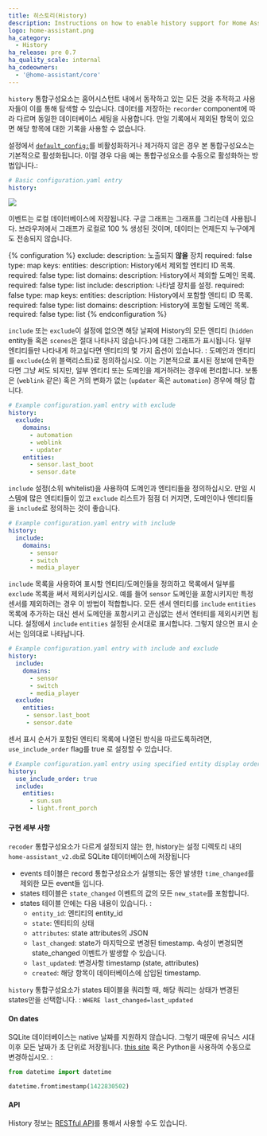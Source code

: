 ```yaml
---
title: 히스토리(History)
description: Instructions on how to enable history support for Home Assistant.
logo: home-assistant.png
ha_category:
  - History
ha_release: pre 0.7
ha_quality_scale: internal
ha_codeowners:
  - '@home-assistant/core'
---
```


`history` 통합구성요소는 홈어시스턴트 내에서 동작하고 있는 모든 것을 추적하고 사용자들이 이를 통해 탐색할 수 있습니다. 
데이터를 저장하는 `recorder` component에 따라 다르며 동일한 데이터베이스 세팅을 사용합니다.
만일 기록에서 제외된 항목이 있으면 해당 항목에 대한 기록을 사용할 수 없습니다.

설정에서 [`default_config:`](https://www.home-assistant.io/integrations/default_config/)를 비활성화하거나 제거하지 않은 경우 본 통합구성요소는 기본적으로 활성화됩니다. 
이럴 경우 다음 예는 통합구성요소를 수동으로 활성화하는 방법입니다.:

```yaml
# Basic configuration.yaml entry
history:
```

<p class='img'>
  <a href='{{site_root}}/images/screenshots/component_history_24h.png'>
    <img src='{{site_root}}/images/screenshots/component_history_24h.png' />
  </a>
</p>

<div class='note'>
이벤트는 로컬 데이터베이스에 저장됩니다. 구글 그래프는 그래프를 그리는데 사용됩니다.
브라우저에서 그래프가 로컬로 100 % 생성된 것이며, 데이터는 언제든지 누구에게도 전송되지 않습니다. 
</div>

{% configuration %}
exclude:
  description: 노출되지 **않을** 장치
  required: false
  type: map
  keys:
    entities:
      description: History에서 제외할 엔티티 ID 목록.
      required: false
      type: list
    domains:
      description: History에서 제외할 도메인 목록.
      required: false
      type: list
include:
  description: 나타낼 장치를 설정.
  required: false
  type: map
  keys:
    entities:
      description: History에서 포함할 엔티티 ID 목록.
      required: false
      type: list
    domains:
      description: History에 포함될 도메인 목록.
      required: false
      type: list
{% endconfiguration %}

`include` 또는 `exclude`이 설정에 없으면 해당 날짜에 History의 모든 엔티티 (`hidden` entity들 혹은 `scenes`은 절대 나타나지 않습니다.)에 대한 그래프가 표시됩니다. 일부 엔티티들만 나타내게 하고싶다면 엔티티의 몇 가지 옵션이 있습니다. :
도메인과 엔티티를 `exclude`(소위 블랙리스트)로 정의하십시오. 이는 기본적으로 표시된 정보에 만족한다면 그냥 써도 되지만, 일부 엔티티 또는 도메인을 제거하려는 경우에 편리합니다. 보통은 (`weblink` 같은) 혹은 거의 변화가 없는 (`updater` 혹은 `automation`) 경우에 해당 합니다.

```yaml
# Example configuration.yaml entry with exclude
history:
  exclude:
    domains:
      - automation
      - weblink
      - updater
    entities:
      - sensor.last_boot
      - sensor.date
```

`include` 설정(소위 whitelist)을 사용하여 도메인과 엔티티들을 정의하십시오. 만일 시스템에 많은 엔티티들이 있고 `exclude` 리스트가 점점 더 커지면, 도메인이나 엔티티들을 `include`로 정의하는 것이 좋습니다. 

```yaml
# Example configuration.yaml entry with include
history:
  include:
    domains:
      - sensor
      - switch
      - media_player
```

`include` 목록을 사용하여 표시할 엔티티/도메인들을 정의하고 목록에서 일부를 `exclude` 목록을 써서 제외시키십시오. 
예를 들어 `sensor` 도메인을 포함시키지만 특정 센서를 제외하려는 경우 이 방법이 적합합니다. 
모든 센서 엔터티를 `include` `entities` 목록에 추가하는 대신 센서 도메인을 포함시키고 관심없는 센서 엔터티를 제외시키면 됩니다. 설정에서 `include` `entities` 설정된 순서대로 표시합니다. 그렇지 않으면 표시 순서는 임의대로 나타납니다.

```yaml
# Example configuration.yaml entry with include and exclude
history:
  include:
    domains:
      - sensor
      - switch
      - media_player
  exclude:
    entities:
     - sensor.last_boot
     - sensor.date
```

센서 표시 순서가 포함된 엔티티 목록에 나열된 방식을 따르도록하려면,
`use_include_order` flag를 true 로 설정할 수 있습니다.

```yaml
# Example configuration.yaml entry using specified entity display order
history:
  use_include_order: true
  include:
    entities:
      - sun.sun
      - light.front_porch
```

#### 구현 세부 사항

`recoder` 통합구성요소가 다르게 설정되지 않는 한, history는 설정 디렉토리 내의 `home-assistant_v2.db`로 SQLite 데이터베이스에 저장됩니다

 - events 테이블은 record 통합구성요소가 실행되는 동안 발생한 `time_changed`를 제외한 모든 event들 입니다.
 - states 테이블은 `state_changed` 이벤트의 값의 모든 `new_state`를 포함합니다. 
 - states 테이블 안에는 다음 내용이 있습니다. :
   - `entity_id`: 엔티티의 entity_id
   - `state`: 엔티티의 상태
   - `attributes`: state attributes의 JSON
   - `last_changed`: state가 마지막으로 변경된 timestamp. 속성이 변경되면 state_changed 이벤트가 발생할 수 있습니다.
   - `last_updated`: 변경사항 timestamp (state, attributes)
   - `created`: 해당 항목이 데이터베이스에 삽입된 timestamp.

`history` 통합구성요소가 states 테이블을 쿼리할 때, 해당 쿼리는 상태가 변경된 states만을 선택합니다. : `WHERE last_changed=last_updated`

#### On dates

SQLite 데이터베이스는 native 날짜를 지원하지 않습니다. 그렇기 때문에 유닉스 시대 이후 모든 날짜가 초 단위로 저장됩니다. 
[this site](https://www.epochconverter.com/) 혹은 Python을 사용하여 수동으로 변경하십시오. :

```python
from datetime import datetime

datetime.fromtimestamp(1422830502)
```

#### API

History 정보는 [RESTful API](/developers/rest_api/#get-apihistory)를 통해서 사용할 수도 있습니다. 
